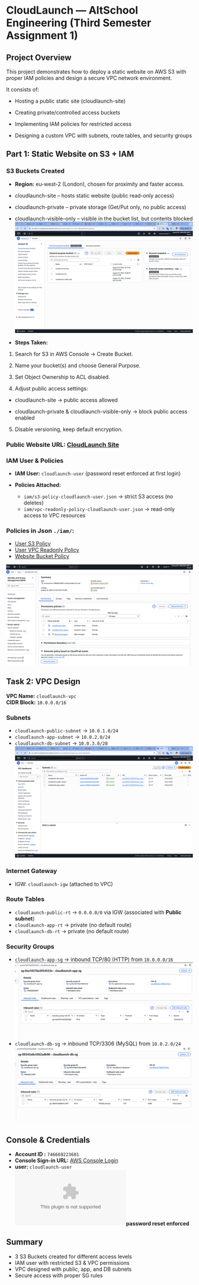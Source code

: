 # CloudLaunch — AltSchool Engineering (Third Semester Assignment 1)

## Project Overview
This project demonstrates how to deploy a static website on AWS S3 with proper IAM policies and design a secure VPC network environment.

It consists of:

- Hosting a public static site (cloudlaunch-site)

- Creating private/controlled access buckets

- Implementing IAM policies for restricted access

- Designing a custom VPC with subnets, route tables, and security groups

## Part 1: Static Website on S3 + IAM
### S3 Buckets Created
- **Region:** eu-west-2 (London), chosen for proximity and faster access.

- cloudlaunch-site – hosts static website (public read-only access)

- cloudlaunch-private – private storage (Get/Put only, no public access)

- cloudlaunch-visible-only – visible in the bucket list, but contents blocked
![S3 Buckets](./Images/S3%20Buckets%20Created.png)

- **Steps Taken:**

1. Search for S3 in AWS Console → Create Bucket.

2. Name your bucket(s) and choose General Purpose.

3. Set Object Ownership to ACL disabled.

4. Adjust public access settings:

- cloudlaunch-site → public access allowed

- cloudlaunch-private & cloudlaunch-visible-only → block public access enabled

5. Disable versioning, keep default encryption.

### Public Website URL: [CloudLaunch Site](https://cloudlaunch-site.s3.eu-west-2.amazonaws.com/index.html)


### IAM User & Policies

- **IAM User:** `cloudlaunch-user` (password reset enforced at first login)

- **Policies Attached:**
  - `iam/s3-policy-cloudlaunch-user.json` → strict S3 access (no deletes)
  - `iam/vpc-readonly-policy-cloudlaunch-user.json` → read-only access to VPC resources

### Policies in Json `./iam/`:
- [User S3 Policy](./iam/UserS3-Policy.json)
- [User VPC Readonly Policy](./iam/UserVPC-readonly-policy.json)
- [Website Bucket Policy](./site-bucket-policy.json)

![CloudLaunch User and Policy](./Images/User.png)
## Task 2: VPC Design

**VPC Name:** `cloudlaunch-vpc`  
**CIDR Block:** `10.0.0.0/16`

### Subnets
- `cloudlaunch-public-subnet` → `10.0.1.0/24`
- `cloudlaunch-app-subnet` → `10.0.2.0/24`
- `cloudlaunch-db-subnet` → `10.0.3.0/28`
![Subnets](./Images/Subnets.png)

### Internet Gateway
- IGW: `cloudlaunch-igw` (attached to VPC)

### Route Tables
- `cloudlaunch-public-rt` → `0.0.0.0/0` via IGW (associated with **Public subnet**)
- `cloudlaunch-app-rt` → private (no default route)
- `cloudlaunch-db-rt` → private (no default route)

### Security Groups
- `cloudlaunch-app-sg` → inbound TCP/80 (HTTP) from `10.0.0.0/16`
![app sg inbound rule](./Images/Cloudlaunch-app%20sg.png)
- `cloudlaunch-db-sg` → inbound TCP/3306 (MySQL) from `10.0.2.0/24`
![Db sg inbound rule](./Images/Cloudlaunch-db%20sg.png)

## Console & Credentials 
- **Account ID :** `746669223601`
- **Console Sign-in URL:** [AWS Console Login](https://746669223601.signin.aws.amazon.com/console)
- **user:** `cloudlaunch-user`  
![cloudlaunch user credentials](./cloudlaunch-user_credentials.csv)**password reset enforced**

## Summary
- 3 S3 Buckets created for different access levels 
- IAM user with restricted S3 & VPC permissions  
- VPC designed with public, app, and DB subnets  
- Secure access with proper SG rules  
